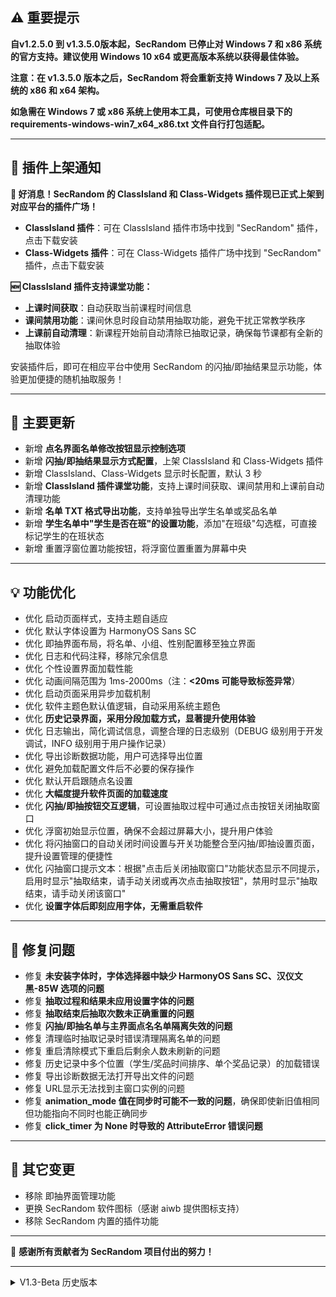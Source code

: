 ## ⚠️ 重要提示

**自v1.2.5.0 到 v1.3.5.0版本起，SecRandom 已停止对 Windows 7 和 x86 系统的官方支持。建议使用 Windows 10 x64 或更高版本系统以获得最佳体验。**

**注意：在 v1.3.5.0 版本之后，SecRandom 将会重新支持 Windows 7 及以上系统的 x86 和 x64 架构。**

**如急需在 Windows 7 或 x86 系统上使用本工具，可使用仓库根目录下的 requirements-windows-win7_x64_x86.txt 文件自行打包适配。**

---

## 📢 插件上架通知

**🎉 好消息！SecRandom 的 ClassIsland 和 Class-Widgets 插件现已正式上架到对应平台的插件广场！**

- **ClassIsland 插件**：可在 ClassIsland 插件市场中找到 "SecRandom" 插件，点击下载安装
- **Class-Widgets 插件**：可在 Class-Widgets 插件广场中找到 "SecRandom" 插件，点击下载安装

**🆕 ClassIsland 插件支持课堂功能：**
- **上课时间获取**：自动获取当前课程时间信息
- **课间禁用功能**：课间休息时段自动禁用抽取功能，避免干扰正常教学秩序
- **上课前自动清理**：新课程开始前自动清除已抽取记录，确保每节课都有全新的抽取体验

安装插件后，即可在相应平台中使用 SecRandom 的闪抽/即抽结果显示功能，体验更加便捷的随机抽取服务！

---

## 🚀 主要更新

- 新增 **点名界面名单修改按钮显示控制选项**
- 新增 **闪抽/即抽结果显示方式配置**，上架 ClassIsland 和 Class-Widgets 插件
- 新增 ClassIsland、Class-Widgets 显示时长配置，默认 3 秒
- 新增 **ClassIsland 插件课堂功能**，支持上课时间获取、课间禁用和上课前自动清理功能
- 新增 **名单 TXT 格式导出功能**，支持单独导出学生名单或奖品名单
- 新增 **学生名单中"学生是否在班"的设置功能**，添加"在班级"勾选框，可直接标记学生的在班状态
- 新增 重置浮窗位置功能按钮，将浮窗位置重置为屏幕中央

---

## 💡 功能优化

- 优化 启动页面样式，支持主题自适应
- 优化 默认字体设置为 HarmonyOS Sans SC
- 优化 即抽界面布局，将名单、小组、性别配置移至独立界面
- 优化 日志和代码注释，移除冗余信息
- 优化 个性设置界面加载性能
- 优化 动画间隔范围为 1ms-2000ms（注：**<20ms 可能导致标签异常**）
- 优化 启动页面采用异步加载机制
- 优化 软件主题色默认值逻辑，自动采用系统主题色
- 优化 **历史记录界面，采用分段加载方式，显著提升使用体验**
- 优化 日志输出，简化调试信息，调整合理的日志级别（DEBUG 级别用于开发调试，INFO 级别用于用户操作记录）
- 优化 导出诊断数据功能，用户可选择导出位置
- 优化 避免加载配置文件后不必要的保存操作
- 优化 默认开启跟随点名设置
- 优化 **大幅度提升软件页面的加载速度**
- 优化 **闪抽/即抽按钮交互逻辑**，可设置抽取过程中可通过点击按钮关闭抽取窗口
- 优化 浮窗初始显示位置，确保不会超过屏幕大小，提升用户体验
- 优化 将闪抽窗口的自动关闭时间设置与开关功能整合至闪抽/即抽设置页面，提升设置管理的便捷性
- 优化 闪抽窗口提示文本：根据"点击后关闭抽取窗口"功能状态显示不同提示，启用时显示"抽取结束，请手动关闭或再次点击抽取按钮"，禁用时显示"抽取结束，请手动关闭该窗口"
- 优化 **设置字体后即刻应用字体，无需重启软件**

---

## 🐛 修复问题

- 修复 **未安装字体时，字体选择器中缺少 HarmonyOS Sans SC、汉仪文黑-85W 选项的问题**
- 修复 **抽取过程和结果未应用设置字体的问题**
- 修复 **抽取结束后抽取次数未正确重置的问题**
- 修复 **闪抽/即抽名单与主界面点名名单隔离失效的问题**
- 修复 清理临时抽取记录时错误清理隔离名单的问题
- 修复 重启清除模式下重启后剩余人数未刷新的问题
- 修复 历史记录中多个位置（学生/奖品时间排序、单个奖品记录）的加载错误
- 修复 导出诊断数据无法打开导出文件的问题
- 修复 URL显示无法找到主窗口实例的问题
- 修复 **animation_mode 值在同步时可能不一致的问题**，确保即使新旧值相同但功能指向不同时也能正确同步
- 修复 **click_timer 为 None 时导致的 AttributeError 错误问题**

---

## 🔧 其它变更

- 移除 即抽界面管理功能
- 更换 SecRandom 软件图标（感谢 aiwb 提供图标支持）
- 移除 SecRandom 内置的插件功能

---

💝 **感谢所有贡献者为 SecRandom 项目付出的努力！**

---
<details>
<summary>V1.3-Beta 历史版本</summary>

### v1.2.9999-beta

#### 🚀 主要更新

- 新增 可在上课前预设时间自动清除点名、抽奖页面内的学生名称标签和奖品名称标签
- 新增 可设置隔离点名、闪抽/即抽 已抽取记录
- 新增 可配置窗口背景（主窗口、闪抽/即抽窗口、设置窗口）颜色
- 新增 可配置 闪抽 默认选择名单
- 新增 可配置托盘选项显隐

#### 💡 功能优化

- 无

#### 🐛 修复问题

- 修复 调整最大不重复抽取次数后，剩余人数显示错误问题
- 修复 无法在上课前预设时间清除已抽取记录的问题
- 修复 设置 “抽取管理设置” 中，修改最后的设置组名称为 “闪抽/即抽窗口管理”
- 修复 闪抽/即抽设置中动画模式同步逻辑问题：将 “手动停止动画”（原值 0）和 “自动播放完整动画”（原值 1）统一调整为 “自动播放完整动画”（新值 0）；将 “直接显示结果”（原值 2）调整为 “直接显示结果”（新值 1）
- 修复 闪抽/即抽窗口 不会自动关闭的问题
- 修复 结果音乐不播放的问题

#### 🔧 其它变更

- 无

### v1.2.8.7-beta

#### 🚀 主要更新

- 新增 最大抽取次数设置，可设置一轮中的每个人的最大抽取次数(0为重复抽取)
- 新增 抽取操作完成后，临时抽取记录的自动清除时间设置功能
- 新增 可设置点名/抽奖/即抽界面的所有功能的显隐
- 新增 可以单独设置闪抽/即抽设置，并且可以跟随点名设置
- 新增 可设置下课打开主界面的任何形式都需要输入密码（需要在设置中开启密码保护）
- 新增 可设置上课前的1800秒范围内清除临时抽取记录

#### 💡 功能优化

- 优化 背景图片开关改为默认关闭
- 优化 (更新/URL)通知弹窗按钮颜色根据主题色颜色自动切换
- 优化 闪抽窗口宽度新增根据字体数量进行计算
- 优化 将"抽人"二字改为"点名"
- 优化 将"抽取模式"设置文本改为"清理临时记录"
- 优化 将浮窗相关的设置迁移到"自定义设置"中
- 优化 默认将启动页面设置为禁用

#### 🐛 修复问题

- 修复 无法显示URL的提醒/同意/需验证的弹窗
- 修复 修复只根据人数动态计算宽度的问题
- 修复 打开抽奖音乐文件夹的路径错误问题
- 修复 URL 仅在打开设置页面 > 更多设置 > 基础设置时才会注册的问题

#### 🔧 其它变更

- 无

### v1.2.6.22-beta

#### 🚀 主要更新

- 新增 个性设置页面
- 新增 固定 URL 配置功能，可设置是否启用、是否提醒以及是否需要安全验证
- 新增 可配置需经过安全验证的固定 URL
- 新增 背景图片设置功能，主页面、设置界面和闪抽界面均可独立设置背景图片
- 新增 软件主题色设置功能
- 新增 软件字体设置功能
- 新增 侧边栏的管理页面(将原本的抽人、抽奖、单词PK、设置页面合并到侧边栏管理页面)
- 新增 可在侧边栏管理页面配置设置界面的侧边栏位置和显示状态

#### 💡 功能优化

- 优化 抽取记录清空功能，无需打开页面即可清空当前抽取记录的 URL
- 优化 设置界面控件，将下拉框、按钮等控件改为自适应宽度
- 优化 软件图标，改用字体库，支持更多字体图标
- 优化 随机颜色的生成算法，避免生成的颜色过于弱化

#### 🐛 修复问题

- 修复 日志文件路径问题
- 修复 点击展开收纳浮窗后，再次点击收起时浮窗未恢复到原始位置的问题
- 修复 因未设置名单等信息导致闪抽窗口无法抽取的问题
- 修复 随机颜色失效的问题

#### 🔧 其它变更

- 无

</details>
